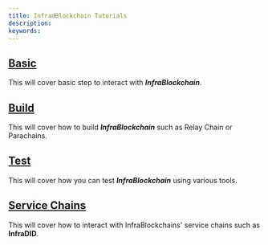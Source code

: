 ```yaml
---
title: InfradBlockchain Tutorials
description:
keywords:
---
```


## [Basic](./basic/README.md)

This will cover basic step to interact with **_InfraBlockchain_**.

## [Build](./build/README.md)

This will cover how to build **_InfraBlockchain_** such as Relay Chain or Parachains.

## [Test](./test/README.md)

This will cover how you can test ***InfraBlockchain*** using various tools.

## [Service Chains](./service-chains/README.md)

This will cover how to interact with InfraBlockchains' service chains such as **InfraDID**.
